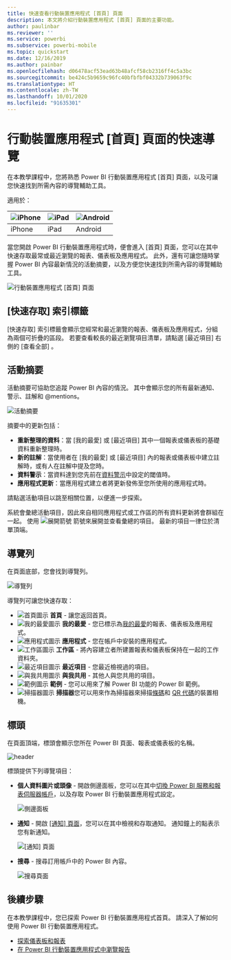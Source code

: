 ```yaml
---
title: 快速查看行動裝置應用程式 [首頁] 頁面
description: 本文將介紹行動裝置應用程式 [首頁] 頁面的主要功能。
author: paulinbar
ms.reviewer: ''
ms.service: powerbi
ms.subservice: powerbi-mobile
ms.topic: quickstart
ms.date: 12/16/2019
ms.author: painbar
ms.openlocfilehash: d06478acf53ead63b48afcf58cb2316ff4c5a3bc
ms.sourcegitcommit: be424c5b9659c96fc40bfbfbf04332b739063f9c
ms.translationtype: HT
ms.contentlocale: zh-TW
ms.lasthandoff: 10/01/2020
ms.locfileid: "91635301"
---
```

# <a name="a-quick-tour-of-the-mobile-app-home-page"></a>行動裝置應用程式 [首頁] 頁面的快速導覽
在本教學課程中，您將熟悉 Power BI 行動裝置應用程式 [首頁] 頁面，以及可讓您快速找到所需內容的導覽輔助工具。

適用於：

| ![iPhone](./media/mobile-apps-quickstart-view-dashboard-report/iphone-logo-30-px.png) | ![iPad](./media/mobile-apps-quickstart-view-dashboard-report/ipad-logo-30-px.png) | ![Android](./media/mobile-apps-quickstart-view-dashboard-report/android-logo-30-px.png) |
|:--- |:--- |:--- |
| iPhone | iPad | Android | 

當您開啟 Power BI 行動裝置應用程式時，便會進入 [首頁] 頁面，您可以在其中快速存取最常或最近瀏覽的報表、儀表板及應用程式。 此外，還有可讓您隨時掌握 Power BI 內容最新情況的活動摘要，以及方便您快速找到所需內容的導覽輔助工具。

![行動裝置應用程式 [首頁] 頁面](./media/mobile-apps-home-page/powerbi-mobile-app-home.png)
 
## <a name="quick-access-tab"></a>[快速存取] 索引標籤

[快速存取] 索引標籤會顯示您經常和最近瀏覽的報表、儀表板及應用程式，分組為兩個可折疊的區段。 若要查看較長的最近瀏覽項目清單，請點選 [最近項目] 右側的 [查看全部]  。 

## <a name="activity-feed"></a>活動摘要

活動摘要可協助您追蹤 Power BI 內容的情況。 其中會顯示您的所有最新通知、警示、註解和 @mentions。

![活動摘要](./media/mobile-apps-home-page/powerbi-mobile-app-activity.png)

摘要中的更新包括：
* **重新整理的資料**：當 [我的最愛] 或 [最近項目] 其中一個報表或儀表板的基礎資料重新整理時。
* **新的註解**：當使用者在 [我的最愛] 或 [最近項目] 內的報表或儀表板中建立註解時，或有人在註解中提及您時。
* **資料警示**：當資料達到您先前在[資料警示](mobile-set-data-alerts-in-the-mobile-apps.md)中設定的閾值時。
* **應用程式更新**：當應用程式建立者將更新發佈至您所使用的應用程式時。

 請點選活動項目以跳至相關位置，以便進一步探索。

系統會彙總活動項目，因此來自相同應用程式或工作區的所有資料更新將會群組在一起。 使用 ![展開箭號](./media/mobile-apps-home-page/powerbi-mobile-app-expand-arrow.png) 箭號來展開並查看彙總的項目。 最新的項目一律位於清單頂端。

## <a name="navigation-bar"></a>導覽列

在頁面底部，您會找到導覽列。

![導覽列](./media/mobile-apps-home-page/powerbi-mobile-app-navbar.png)

導覽列可讓您快速存取：

* ![首頁圖示](./media/mobile-apps-home-page/powerbi-mobile-app-home-icon.png) **首頁** - 讓您返回首頁。
* ![我的最愛圖示](./media/mobile-apps-home-page/powerbi-mobile-app-favorites-icon.png) **我的最愛** - 您已標示為[我的最愛](mobile-apps-favorites.md)的報表、儀表板及應用程式。
* ![應用程式圖示](./media/mobile-apps-home-page/powerbi-mobile-app-apps-icon.png) **應用程式** - 您在帳戶中安裝的應用程式。
* ![工作區圖示](./media/mobile-apps-home-page/powerbi-mobile-app-workspaces-icon.png) **工作區** - 將內容建立者所建置報表和儀表板保持在一起的工作資料夾。
* ![最近項目圖示](./media/mobile-apps-home-page/powerbi-mobile-app-recents-icon.png) **最近項目** - 您最近檢視過的項目。
* ![與我共用圖示](./media/mobile-apps-home-page/powerbi-mobile-app-shared-with-me-icon.png) **與我共用** - 其他人與您共用的項目。
* ![範例圖示](./media/mobile-apps-home-page/powerbi-mobile-app-samples-icon.png) **範例** - 您可以用來了解 Power BI 功能的 Power BI 範例。
* ![掃描器圖示](./media/mobile-apps-home-page/powerbi-mobile-app-scanner-icon.png) **掃描器**您可以用來作為掃描器來掃描[條碼](mobile-apps-scan-barcode-iphone.md)和 [QR 代碼](mobile-apps-qr-code.md)的裝置相機。

## <a name="header"></a>標頭

在頁面頂端，標頭會顯示您所在 Power BI 頁面、報表或儀表板的名稱。

![header](./media/mobile-apps-home-page/powerbi-mobile-app-header.png)

標頭提供下列導覽項目：
* **個人資料圖片或頭像** - 開啟側邊面板，您可以在其中[切換 Power BI 服務和報表伺服器帳戶](mobile-app-ssrs-kpis-mobile-on-premises-reports.md)，以及存取 Power BI 行動裝置應用程式設定。

    ![側邊面板](./media/mobile-apps-home-page/powerbi-mobile-app-side-panel.png)

* **通知** - 開啟 [[通知] 頁面](mobile-apps-notification-center.md)，您可以在其中檢視和存取通知。 通知鐘上的點表示您有新通知。

    ![[通知] 頁面](./media/mobile-apps-home-page/powerbi-mobile-app-notifications-page.png)

* **搜尋** - 搜尋訂用帳戶中的 Power BI 內容。

    ![搜尋頁面](./media/mobile-apps-home-page/powerbi-mobile-app-search-page.png)

## <a name="next-steps"></a>後續步驟
在本教學課程中，您已探索 Power BI 行動裝置應用程式首頁。 請深入了解如何使用 Power BI 行動裝置應用程式。 
* [探索儀表板和報表](mobile-apps-quickstart-view-dashboard-report.md)
* [在 Power BI 行動裝置應用程式中瀏覽報告](mobile-reports-in-the-mobile-apps.md)
